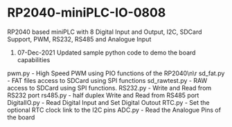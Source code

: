 # RP2040-miniPLC-IO-0808
RP2040 based miniPLC with 8 Digital Input and Output, I2C, SDCard Support, PWM, RS232, RS485 and Analogue Input

1. 07-Dec-2021 Updated sample python code to demo the board capabilities

pwm.py - High Speed PWM using PIO functions of the RP2040\n\r
sd_fat.py - FAT files access to SDCard using SPI functions
sd_rawtest.py - RAW access to SDCard using SPI functions.
RS232.py - Write and Read from RS232 port
rs485.py - half duplex Write and Read from RS485 port
DigitalIO.py - Read Digital Input and Set Digital Outout
RTC.py - Set the optional RTC clock link to the I2C pins
ADC.py - Read the Analogue Pins of the board
